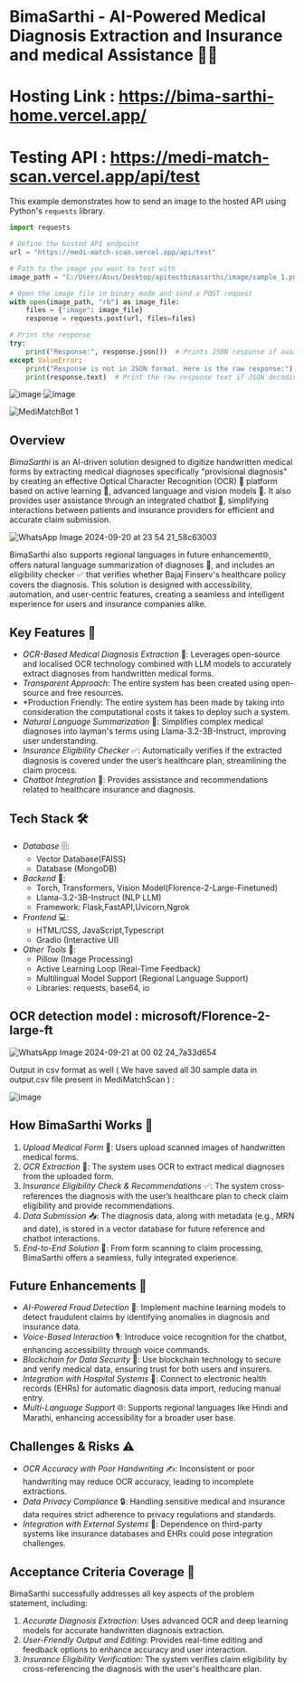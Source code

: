 # BimaSarthi - AI-Powered Medical Diagnosis Extraction and Insurance and medical Assistance 🏥💡
# Hosting Link : https://bima-sarthi-home.vercel.app/
# Testing API : https://medi-match-scan.vercel.app/api/test

This example demonstrates how to send an image to the hosted API using Python's `requests` library.

```python
import requests

# Define the hosted API endpoint
url = "https://medi-match-scan.vercel.app/api/test"

# Path to the image you want to test with
image_path = "C:/Users/Asus/Desktop/apitestbimasarthi/image/sample_1.png"

# Open the image file in binary mode and send a POST request
with open(image_path, "rb") as image_file:
    files = {"image": image_file}
    response = requests.post(url, files=files)

# Print the response
try:
    print("Response:", response.json())  # Prints JSON response if available
except ValueError:
    print("Response is not in JSON format. Here is the raw response:")
    print(response.text)  # Print the raw response text if JSON decoding fails
```

![image](https://github.com/user-attachments/assets/c38eba1b-abb4-4bc2-ada7-8824663f61f7)
![image](https://github.com/user-attachments/assets/f2d51282-cce1-4331-9b32-9e840703a705)



![MediMatchBot 1](https://github.com/user-attachments/assets/e6307b89-002f-4ec1-bd1f-9fc0b3eef6ab)


## Overview
*BimaSarthi* is an AI-driven solution designed to digitize handwritten medical forms by extracting medical diagnoses specifically "provisional diagnosis"  by creating an effective Optical Character Recognition (OCR) 📝 platform based on active learning 🔄, advanced language and vision models 🧠. It also provides user assistance through an integrated chatbot 💬, simplifying interactions between patients and insurance providers for efficient and accurate claim submission.

![WhatsApp Image 2024-09-20 at 23 54 21_58c63003](https://github.com/user-attachments/assets/786ce641-68aa-4484-a171-534518fe6f42)




BimaSarthi also supports regional languages  in future enhancement🌐, offers natural language summarization of diagnoses 🧠, and includes an eligibility checker ✅ that verifies whether Bajaj Finserv's healthcare policy covers the diagnosis. This solution is designed with accessibility, automation, and user-centric features, creating a seamless and intelligent experience for users and insurance companies alike.

## Key Features 🔑
- *OCR-Based Medical Diagnosis Extraction* 📝: Leverages open-source and localised OCR technology combined with LLM models to accurately extract diagnoses from handwritten medical forms.
- *Transparent Approach*: The entire system has been created using open-source and free resources.
- *Production Friendly: The entire system has been made by taking into consideration the computational costs it takes to deploy such a system.
- *Natural Language Summarization* 🧠: Simplifies complex medical diagnoses into layman's terms using Llama-3.2-3B-Instruct, improving user understanding.
- *Insurance Eligibility Checker* ✅: Automatically verifies if the extracted diagnosis is covered under the user’s healthcare plan, streamlining the claim process.
- *Chatbot Integration* 💬: Provides  assistance and recommendations related to healthcare insurance and diagnosis.

## Tech Stack 🛠
- *Database* 🗄: 
  - Vector Database(FAISS)
  - Database (MongoDB)
- *Backend* 🔧:
  - Torch, Transformers, Vision Model(Florence-2-Large-Finetuned)
  - Llama-3.2-3B-Instruct (NLP LLM)
  - Framework: Flask,FastAPI,Uvicorn,Ngrok
- *Frontend* 💻:
  - HTML/CSS, JavaScript,Typescript
  - Gradio (Interactive UI)
- *Other Tools* 🧰:
  - Pillow (Image Processing)
  - Active Learning Loop (Real-Time Feedback)
  - Multilingual Model Support (Regional Language Support)
  - Libraries: requests, base64, io
 
## OCR detection model : microsoft/Florence-2-large-ft

![WhatsApp Image 2024-09-21 at 00 02 24_7a33d654](https://github.com/user-attachments/assets/00c1e1af-6f1f-4020-976e-764456b01c18)

Output in csv format as well ( We have saved all 30 sample data in output.csv file present in MediMatchScan ) :

![image](https://github.com/user-attachments/assets/7eaae952-a1df-4084-be86-f601bfebe864)

## How BimaSarthi Works 🏥
1. *Upload Medical Form* 📄: Users upload scanned images of handwritten medical forms.
2. *OCR Extraction* 📝: The system uses OCR to extract medical diagnoses from the uploaded form.
3. *Insurance Eligibility Check & Recommendations* ✅: The system cross-references the diagnosis with the user’s healthcare plan to check claim eligibility and provide recommendations.
4. *Data Submission* 📥: The diagnosis data, along with metadata (e.g., MRN and date), is stored in a vector database for future reference and chatbot interactions.
5. *End-to-End Solution* 🔄: From form scanning to claim processing, BimaSarthi offers a seamless, fully integrated experience.

## Future Enhancements 🔮
- *AI-Powered Fraud Detection* 🚨: Implement machine learning models to detect fraudulent claims by identifying anomalies in diagnosis and insurance data.
- *Voice-Based Interaction* 🎙: Introduce voice recognition for the chatbot, enhancing accessibility through voice commands.
- *Blockchain for Data Security* 🔐: Use blockchain technology to secure and verify medical data, ensuring trust for both users and insurers.
- *Integration with Hospital Systems* 🏥: Connect to electronic health records (EHRs) for automatic diagnosis data import, reducing manual entry.
- *Multi-Language Support* 🌐: Supports regional languages like Hindi and Marathi, enhancing accessibility for a broader user base.

## Challenges & Risks ⚠
- *OCR Accuracy with Poor Handwriting* ✍: Inconsistent or poor handwriting may reduce OCR accuracy, leading to incomplete extractions.
- *Data Privacy Compliance* 🔒: Handling sensitive medical and insurance data requires strict adherence to privacy regulations and standards.
- *Integration with External Systems* 🔗: Dependence on third-party systems like insurance databases and EHRs could pose integration challenges.

## Acceptance Criteria Coverage 🎯
BimaSarthi successfully addresses all key aspects of the problem statement, including:
1. *Accurate Diagnosis Extraction*: Uses advanced OCR and deep learning models for accurate handwritten diagnosis extraction.
2. *User-Friendly Output and Editing*: Provides real-time editing and feedback options to enhance accuracy and user interaction.
3. *Insurance Eligibility Verification*: The system verifies claim eligibility by cross-referencing the diagnosis with the user's healthcare plan.
